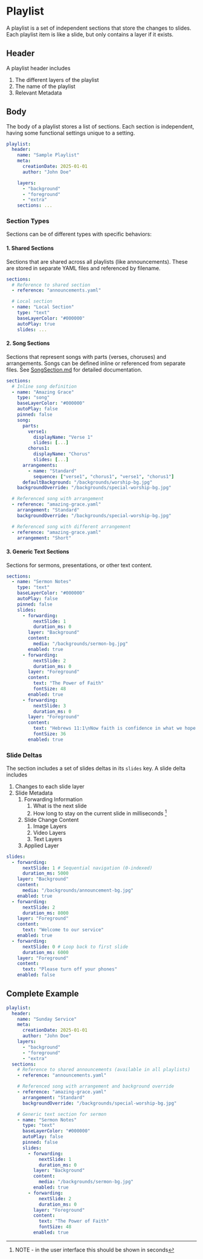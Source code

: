 # Playlist

A playlist is a set of independent sections that store the changes to slides. Each playlist item is like a slide, but only contains a layer if it exists.

## Header

A playlist header includes

1. The different layers of the playlist
2. The name of the playlist
3. Relevant Metadata

## Body

The body of a playlist stores a list of sections. Each section is independent, having some functional settings unique to a setting.

```yaml
playlist:
  header:
    name: "Sample Playlist"
    meta:
      creationDate: 2025-01-01
      author: "John Doe"

    layers:
      - "background"
      - "foreground"
      - "extra"
    sections: ...
```

### Section Types

Sections can be of different types with specific behaviors:

#### 1. Shared Sections

Sections that are shared across all playlists (like announcements). These are stored in separate YAML files and referenced by filename.

```yaml
sections:
  # Reference to shared section
  - reference: "announcements.yaml"

  # Local section
  - name: "Local Section"
    type: "text"
    baseLayerColor: "#000000"
    autoPlay: true
    slides: ...
```

#### 2. Song Sections

Sections that represent songs with parts (verses, choruses) and arrangements. Songs can be defined inline or referenced from separate files. See [SongSection.md](SongSection.md) for detailed documentation.

```yaml
sections:
  # Inline song definition
  - name: "Amazing Grace"
    type: "song"
    baseLayerColor: "#000000"
    autoPlay: false
    pinned: false
    song:
      parts:
        verse1:
          displayName: "Verse 1"
          slides: [...]
        chorus1:
          displayName: "Chorus"
          slides: [...]
      arrangements:
        - name: "Standard"
          sequence: ["verse1", "chorus1", "verse1", "chorus1"]
      defaultBackground: "/backgrounds/worship-bg.jpg"
    backgroundOverride: "/backgrounds/special-worship-bg.jpg"

  # Referenced song with arrangement
  - reference: "amazing-grace.yaml"
    arrangement: "Standard"
    backgroundOverride: "/backgrounds/special-worship-bg.jpg"

  # Referenced song with different arrangement
  - reference: "amazing-grace.yaml"
    arrangement: "Short"
```

#### 3. Generic Text Sections

Sections for sermons, presentations, or other text content.

```yaml
sections:
  - name: "Sermon Notes"
    type: "text"
    baseLayerColor: "#000000"
    autoPlay: false
    pinned: false
    slides:
      - forwarding:
          nextSlide: 1
          duration_ms: 0
        layer: "Background"
        content:
          media: "/backgrounds/sermon-bg.jpg"
        enabled: true
      - forwarding:
          nextSlide: 2
          duration_ms: 0
        layer: "Foreground"
        content:
          text: "The Power of Faith"
          fontSize: 48
        enabled: true
      - forwarding:
          nextSlide: 3
          duration_ms: 0
        layer: "Foreground"
        content:
          text: "Hebrews 11:1\nNow faith is confidence in what we hope for..."
          fontSize: 36
        enabled: true
```

### Slide Deltas

The section includes a set of slides deltas in its `slides` key. A slide delta includes

1. Changes to each slide layer
2. Slide Metadata
   1. Forwarding Information
      1. What is the next slide
      2. How long to stay on the current slide in milliseconds [^1]
   1. Slide Change Content
      1. Image Layers
      2. Video Layers
      3. Text Layers
   1. Applied Layer

```yaml
slides:
  - forwarding:
      nextSlide: 1 # Sequential navigation (0-indexed)
      duration_ms: 5000
    layer: "Background"
    content:
      media: "/backgrounds/announcement-bg.jpg"
    enabled: true
  - forwarding:
      nextSlide: 2
      duration_ms: 8000
    layer: "Foreground"
    content:
      text: "Welcome to our service"
    enabled: true
  - forwarding:
      nextSlide: 0 # Loop back to first slide
      duration_ms: 6000
    layer: "Foreground"
    content:
      text: "Please turn off your phones"
    enabled: false
```

[^1]: NOTE - in the user interface this should be shown in seconds

## Complete Example

```yaml
playlist:
  header:
    name: "Sunday Service"
    meta:
      creationDate: 2025-01-01
      author: "John Doe"
    layers:
      - "background"
      - "foreground"
      - "extra"
  sections:
    # Reference to shared announcements (available in all playlists)
    - reference: "announcements.yaml"

    # Referenced song with arrangement and background override
    - reference: "amazing-grace.yaml"
      arrangement: "Standard"
      backgroundOverride: "/backgrounds/special-worship-bg.jpg"

    # Generic text section for sermon
    - name: "Sermon Notes"
      type: "text"
      baseLayerColor: "#000000"
      autoPlay: false
      pinned: false
      slides:
        - forwarding:
            nextSlide: 1
            duration_ms: 0
          layer: "Background"
          content:
            media: "/backgrounds/sermon-bg.jpg"
          enabled: true
        - forwarding:
            nextSlide: 2
            duration_ms: 0
          layer: "Foreground"
          content:
            text: "The Power of Faith"
            fontSize: 48
          enabled: true
```
